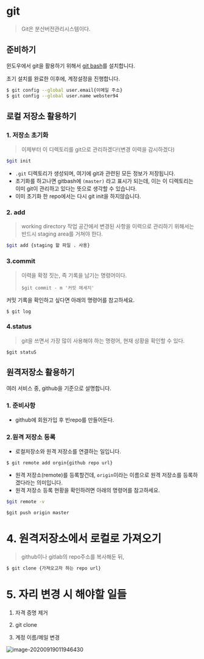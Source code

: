 # git

> Git은 분산버전관리시스템이다.

## 준비하기

윈도우에서 git을 활용하기 위해서 [git bash](https://git-scm.com/downloads)를 설치합니다.

초기 설치를 완료한 이후에, 계정설정을 진행합니다.

```sh
$ git config --global user.email{이메일 주소}
$ git config --global user.name webster94
```

## 로컬 저장소 활용하기

### 1. 저장소 초기화

> 이제부터 이 디렉토리를 git으로 관리하겠다!(변경 이력을 감시하겠다)

```sh
$git init
```

- `.git` 디렉토리가 생성되며, 여기에 git과 관련된 모든 정보가 저장됩니다.
- 초기화를 하고나면 gitbash에 `(master)` 라고 표시가 되는데, 이는 이 디렉토리는 이미 git이 관리하고 있다는 뜻으로 생각할 수 있습니다.
- 이미 초기화 한 repo에서는 다시 git init을 하지않습니다.

### 2. add

> working directory 작업 공간에서 변경된 사항을 이력으로 관리하기 위해서는 반드시 staging area를 거쳐야 한다.



```sh
$git add {staging 할 파일 . 사용}
```

### 3.commit

> 이력을 확정 짓는, 즉 기록을 남기는 명령어이다.
>
> ```sk
> $git commit - m '커밋 메세지'
> ```

커밋 기록을 확인하고 싶다면 아래의 명령어를 참고하세요.

```sk
$ git log
```

### 4.status

> git을 쓰면서 가장 많이 사용해야 하는 명령어, 현재 상황을 확인할 수 있다.



```sk
$git statuS
```

## 원격저장소 활용하기

여러 서비스 중, github을 기준으로 설명합니다.

### 1. 준비사항

- github에 회원가입 후 빈repo를 만들어둔다.

### 2.원격 저장소 등록

- 로컬저장소와 원격 저장소를 연결하는 일입니다.

```sk
$ git remote add orgin{github repo url}
```

- 원격 저장소(remote)를 등록할건데, `origin`이라는 이름으로 원격 저장소를 등록하겠다라는 의미입니다.
- 원격 저장소 등록 현황을 확인하려면 아래의 명령어를 참고하세요.

```sh
$git remote -v
```



```git
$git push origin master
```





# 4. 원격저장소에서 로컬로 가져오기

> github이나  gitlab의  repo주소를 복사해둔 뒤,

```sh
$ git clone {가져오고자 하는 repo url}
```



# 5. 자리 변경 시 해야할 일들



1.  자격 증명 제거

2. git clone

3. 계정 이름/메일 변경

    

> 

![image-20200919011946430](C:\Users\Minho\AppData\Roaming\Typora\typora-user-images\image-20200919011946430.png)